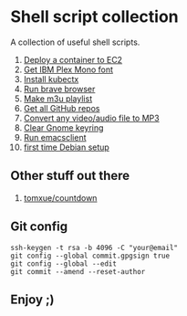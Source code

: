 # Shell script collection

A collection of useful shell scripts.

1. [Deploy a container to EC2](deploy-container-ec2.sh)
2. [Get IBM Plex Mono font](get-ibm-plex-mono-font.sh)
3. [Install kubectx](install-kubectx.sh)
4. [Run brave browser](run-brave.sh)
5. [Make m3u playlist](make-m3u-playlist.sh)
6. [Get all GitHub repos](get-all-git-repos.sh)
7. [Convert any video/audio file to MP3](convert-to-mp3.sh)
8. [Clear Gnome keyring](clear-keyring.sh)
9. [Run emacsclient](run-emacsclient.sh)
10. [first time Debian setup](debian-setup.sh)


## Other stuff out there

1. [tomxue/countdown](https://github.com/tomxue/countdown)

## Git config

```
ssh-keygen -t rsa -b 4096 -C "your@email"
git config --global commit.gpgsign true
git config --global --edit
git commit --amend --reset-author
```

## Enjoy ;)
